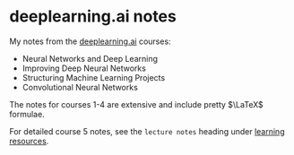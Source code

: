 # deeplearning.ai notes

My notes from the [deeplearning.ai](https://www.deeplearning.ai/deep-learning-specialization/) courses:

* Neural Networks and Deep Learning
* Improving Deep Neural Networks
* Structuring Machine Learning Projects
* Convolutional Neural Networks

The notes for courses 1-4 are extensive and include pretty $\LaTeX$ formulae.

For detailed course 5 notes, see the `lecture notes` heading under [learning resources](learning-resources.md).
